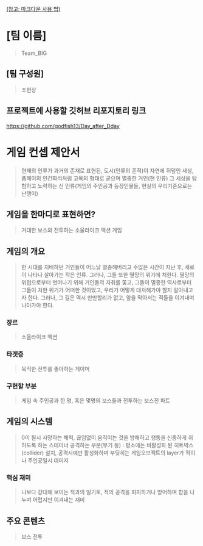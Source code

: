 [(참고: 마크다운 사용 법)](https://gist.github.com/ihoneymon/652be052a0727ad59601)

# [팀 이름]
> Team_BIG
## [팀 구성원]
> 조현상
## 프로젝트에 사용할 깃허브 리포지토리 링크
https://github.com/godfish13/Day_after_Dday

# 게임 컨셉 제안서
> 현재의 인류가 과거의 존재로 표현된, 도시(인류의 흔적)이 자연에 뒤덮인 세상, 폼페이의 인간화석처럼 고목의 형태로 굳으며 멸종한 거인(현 인류)
그 세상을 탐험하고 노력하는 신 인류(게임의 주인공과 등장인물들, 현실의 우리기준으로는 난쟁이)
## 게임을 한마디로 표현하면?
> 거대한 보스와 전투하는 소울라이크 액션 게임
## 게임의 개요
> 한 시대를 지배하던 거인들이 어느날 멸종해버리고 수많은 시간이 지난 후, 새로이 나타나 살아가는 작은 인류.
그러나, 그들 또한 멸망의 위기에 처한다. 멸망의 위협으로부터 벗어나기 위해 거인들의 자취를 쫓고, 그들이 멸종한 역사로부터 그들이 처한 위기가 어떠한 것이었고, 우리가 어떻게 대처해가야 할지 알아내고자 한다. 그러나, 그 길은 역시 만만할리가 없고, 앞을 막아서는 적들을 이겨내며 나아가야 한다.
### 장르
> 소울라이크 액션
### 타겟층
> 묵직한 전투를 좋아하는 게이머
### 구현할 부분
> 게임 속 주인공과 한 명, 혹은 몇명의 보스들과 전투하는 보스전 파트
## 게임의 시스템
> 0이 될시 사망하는 체력, 끊임없이 움직이는 것을 방해하고 행동을 신중하게 취하도록 하는 스테미너
공격하는 부분(무기 등) : 평소에는 비활성화 된 히트박스(collider) 설치, 공격시에만 활성화하며 부딪히는 게임오브젝트의 layer가 적이나 주인공일시 데미지

### 핵심 재미
> 나보다 강대해 보이는 적과의 일기토, 적의 공격을 회피하거나 방어하며 합을 나누며 어렵지만 이겨내는 재미
## 주요 콘텐츠
> 보스 전투
